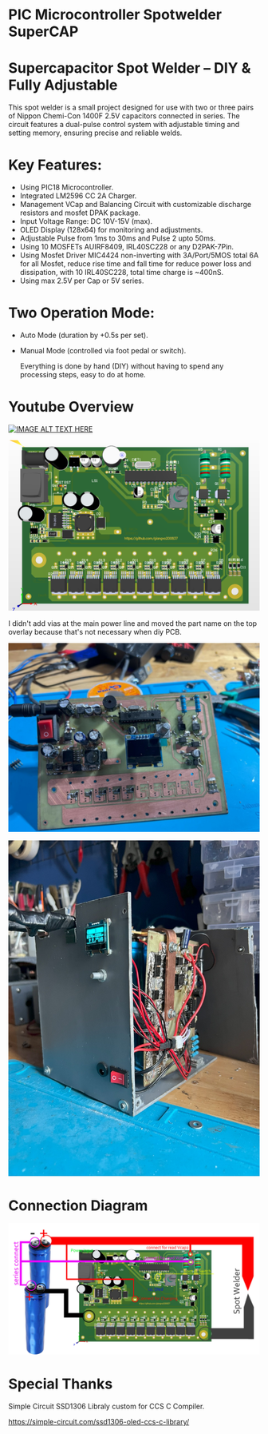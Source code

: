# PIC Microcontroller Spotwelder SuperCAP
 
# Supercapacitor Spot Welder – DIY & Fully Adjustable

This spot welder is a small project designed for use with two or three pairs of Nippon Chemi-Con 1400F 2.5V capacitors connected in series. The circuit features a dual-pulse control system with adjustable timing and setting memory, ensuring precise and reliable welds.
# Key Features:
- Using PIC18 Microcontroller.
- Integrated LM2596 CC 2A Charger.
- Management VCap and Balancing Circuit with customizable discharge resistors and mosfet DPAK package.
- Input Voltage Range: DC 10V-15V (max).
- OLED Display (128x64) for monitoring and adjustments.
- Adjustable Pulse from 1ms to 30ms and Pulse 2 upto 50ms.
- Using 10 MOSFETs AUIRF8409, IRL40SC228 or any D2PAK-7Pin.
- Using Mosfet Driver MIC4424 non-inverting with 3A/Port/5MOS total 6A for all Mosfet, reduce rise time and fall time for reduce power loss and dissipation, with 10 IRL40SC228, total time charge is ~400nS.
- Using max 2.5V per Cap or 5V series.
# Two Operation Mode:
- Auto Mode (duration by +0.5s per set).
- Manual Mode (controlled via foot pedal or switch).

   Everything is done by hand (DIY) without having to spend any processing steps, easy to do at home.
# Youtube Overview

[![IMAGE ALT TEXT HERE](https://img.youtube.com/vi/iMLx_PU4esA/0.jpg)](https://www.youtube.com/watch?v=iMLx_PU4esA)
   
![alt text](https://github.com/giangvo200837/Kwel---Spotwelder-Supercapacitor/blob/main/Pictures/3D.png)

I didn't add vias at the main power line and moved the part name on the top overlay because that's not necessary when diy PCB.

![alt text](https://github.com/giangvo200837/Kwel---Spotwelder-Supercapacitor/blob/main/Pictures/IMG_2330.jpg)

![alt text](https://github.com/giangvo200837/Kwel---Spotwelder-Supercapacitor/blob/main/Pictures/IMG_2562.jpg)

# Connection Diagram

![alt text](https://github.com/giangvo200837/Kwel---Spotwelder-Supercapacitor/blob/main/Pictures/Connection%20Diagram.jpg)

# Special Thanks
Simple Circuit SSD1306 Libraly custom for CCS C Compiler.

https://simple-circuit.com/ssd1306-oled-ccs-c-library/



